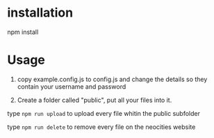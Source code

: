 # installation
npm install

# Usage
1. copy example.config.js to config.js and change the details so they contain your username and password

2. Create a folder called "public", put all your files into it.

type `npm run upload` to upload every file whitin the public subfolder

type `npm run delete` to remove every file on the neocities website